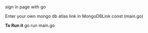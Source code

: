 sign in  page with go

Enter your own mongo db atlas link in MongoDBLink const (main.go)



**To Run it**
go run main.go
